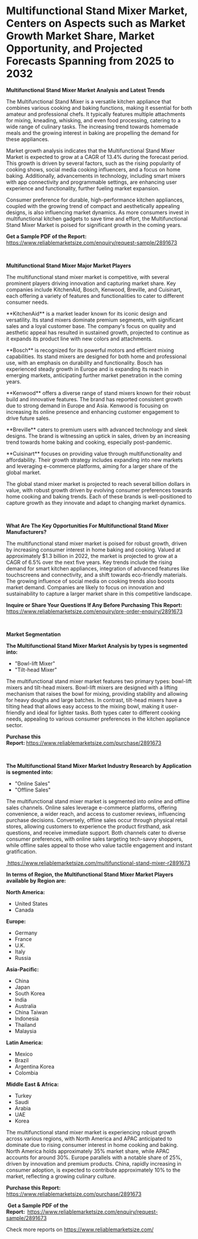 <p><h1>Multifunctional Stand Mixer Market, Centers on Aspects such as Market Growth Market Share, Market Opportunity, and Projected Forecasts Spanning from 2025 to 2032</h1></p><p><strong>Multifunctional Stand Mixer Market Analysis and Latest Trends</strong></p>
<p><p>The Multifunctional Stand Mixer is a versatile kitchen appliance that combines various cooking and baking functions, making it essential for both amateur and professional chefs. It typically features multiple attachments for mixing, kneading, whisking, and even food processing, catering to a wide range of culinary tasks. The increasing trend towards homemade meals and the growing interest in baking are propelling the demand for these appliances.</p><p>Market growth analysis indicates that the Multifunctional Stand Mixer Market is expected to grow at a CAGR of 13.4% during the forecast period. This growth is driven by several factors, such as the rising popularity of cooking shows, social media cooking influencers, and a focus on home baking. Additionally, advancements in technology, including smart mixers with app connectivity and programmable settings, are enhancing user experience and functionality, further fueling market expansion.</p><p>Consumer preference for durable, high-performance kitchen appliances, coupled with the growing trend of compact and aesthetically appealing designs, is also influencing market dynamics. As more consumers invest in multifunctional kitchen gadgets to save time and effort, the Multifunctional Stand Mixer Market is poised for significant growth in the coming years.</p></p>
<p><strong>Get a Sample PDF of the Report:&nbsp;</strong> <a href="https://www.reliablemarketsize.com/enquiry/request-sample/2891673?utm_campaign=3104&utm_medium=2&utm_source=Github&utm_content=ia&utm_term=14032025&utm_id=multifunctional-stand-mixer">https://www.reliablemarketsize.com/enquiry/request-sample/2891673</a></p>
<p>&nbsp;</p>
<p><strong>Multifunctional Stand Mixer Major Market Players</strong></p>
<p><p>The multifunctional stand mixer market is competitive, with several prominent players driving innovation and capturing market share. Key companies include KitchenAid, Bosch, Kenwood, Breville, and Cuisinart, each offering a variety of features and functionalities to cater to different consumer needs.</p><p>**KitchenAid** is a market leader known for its iconic design and versatility. Its stand mixers dominate premium segments, with significant sales and a loyal customer base. The company's focus on quality and aesthetic appeal has resulted in sustained growth, projected to continue as it expands its product line with new colors and attachments.</p><p>**Bosch** is recognized for its powerful motors and efficient mixing capabilities. Its stand mixers are designed for both home and professional use, with an emphasis on durability and functionality. Bosch has experienced steady growth in Europe and is expanding its reach in emerging markets, anticipating further market penetration in the coming years.</p><p>**Kenwood** offers a diverse range of stand mixers known for their robust build and innovative features. The brand has reported consistent growth due to strong demand in Europe and Asia. Kenwood is focusing on increasing its online presence and enhancing customer engagement to drive future sales.</p><p>**Breville** caters to premium users with advanced technology and sleek designs. The brand is witnessing an uptick in sales, driven by an increasing trend towards home baking and cooking, especially post-pandemic.</p><p>**Cuisinart** focuses on providing value through multifunctionality and affordability. Their growth strategy includes expanding into new markets and leveraging e-commerce platforms, aiming for a larger share of the global market.</p><p>The global stand mixer market is projected to reach several billion dollars in value, with robust growth driven by evolving consumer preferences towards home cooking and baking trends. Each of these brands is well-positioned to capture growth as they innovate and adapt to changing market dynamics.</p></p>
<p>&nbsp;</p>
<p><strong>What Are The Key Opportunities For Multifunctional Stand Mixer Manufacturers?</strong></p>
<p><p>The multifunctional stand mixer market is poised for robust growth, driven by increasing consumer interest in home baking and cooking. Valued at approximately $1.3 billion in 2022, the market is projected to grow at a CAGR of 6.5% over the next five years. Key trends include the rising demand for smart kitchen appliances, integration of advanced features like touchscreens and connectivity, and a shift towards eco-friendly materials. The growing influence of social media on cooking trends also boosts market demand. Companies are likely to focus on innovation and sustainability to capture a larger market share in this competitive landscape.</p></p>
<p><strong>Inquire or Share Your Questions If Any Before Purchasing This Report:</strong> <a href="https://www.reliablemarketsize.com/enquiry/pre-order-enquiry/2891673?utm_campaign=3104&utm_medium=2&utm_source=Github&utm_content=ia&utm_term=14032025&utm_id=multifunctional-stand-mixer">https://www.reliablemarketsize.com/enquiry/pre-order-enquiry/2891673</a></p>
<p>&nbsp;</p>
<p><strong>Market Segmentation</strong></p>
<p><strong>The Multifunctional Stand Mixer Market Analysis by types is segmented into:</strong></p>
<p><ul><li>"Bowl-lift Mixer"</li><li>"Tilt-head Mixer"</li></ul></p>
<p><p>The multifunctional stand mixer market features two primary types: bowl-lift mixers and tilt-head mixers. Bowl-lift mixers are designed with a lifting mechanism that raises the bowl for mixing, providing stability and allowing for heavy doughs and large batches. In contrast, tilt-head mixers have a tilting head that allows easy access to the mixing bowl, making it user-friendly and ideal for lighter tasks. Both types cater to different cooking needs, appealing to various consumer preferences in the kitchen appliance sector.</p></p>
<p><strong>Purchase this Report:&nbsp;</strong><a href="https://www.reliablemarketsize.com/purchase/2891673?utm_campaign=3104&utm_medium=2&utm_source=Github&utm_content=ia&utm_term=14032025&utm_id=multifunctional-stand-mixer">https://www.reliablemarketsize.com/purchase/2891673</a></p>
<p>&nbsp;</p>
<p><strong>The Multifunctional Stand Mixer Market Industry Research by Application is segmented into:</strong></p>
<p><ul><li>"Online Sales"</li><li>"Offline Sales"</li></ul></p>
<p><p>The multifunctional stand mixer market is segmented into online and offline sales channels. Online sales leverage e-commerce platforms, offering convenience, a wider reach, and access to customer reviews, influencing purchase decisions. Conversely, offline sales occur through physical retail stores, allowing customers to experience the product firsthand, ask questions, and receive immediate support. Both channels cater to diverse consumer preferences, with online sales targeting tech-savvy shoppers, while offline sales appeal to those who value tactile engagement and instant gratification.</p></p>
<p><a href="https://www.reliablemarketsize.com/multifunctional-stand-mixer-r2891673?utm_campaign=3104&utm_medium=2&utm_source=Github&utm_content=ia&utm_term=14032025&utm_id=multifunctional-stand-mixer">&nbsp;https://www.reliablemarketsize.com/multifunctional-stand-mixer-r2891673</a></p>
<p><strong>In terms of Region, the Multifunctional Stand Mixer Market Players available by Region are:</strong></p>
<p>
    <p> <strong> North America: </strong>
        <ul>
            <li>United States</li>
            <li>Canada</li>
        </ul>
        </p> 
    <p> <strong> Europe: </strong>
        <ul>
            <li>Germany</li>
            <li>France</li>
            <li>U.K.</li>
            <li>Italy</li>
            <li>Russia</li>
        </ul>
        </p> 
    <p> <strong> Asia-Pacific: </strong>
        <ul>
            <li>China</li>
            <li>Japan</li>
            <li>South Korea</li>
            <li>India</li>
            <li>Australia</li>
            <li>China Taiwan</li>
            <li>Indonesia</li>
            <li>Thailand</li>
            <li>Malaysia</li>
        </ul>
        </p> 
    <p> <strong> Latin America: </strong>
        <ul>
            <li>Mexico</li>
            <li>Brazil</li>
            <li>Argentina Korea</li>
            <li>Colombia</li>
        </ul>
        </p> 
    <p> <strong> Middle East & Africa: </strong>
        <ul>
            <li>Turkey</li>
            <li>Saudi</li>
            <li>Arabia</li>
            <li>UAE</li>
            <li>Korea</li>
        </ul>
    </p>
    </p>
<p><p>The multifunctional stand mixer market is experiencing robust growth across various regions, with North America and APAC anticipated to dominate due to rising consumer interest in home cooking and baking. North America holds approximately 35% market share, while APAC accounts for around 30%. Europe parallels with a notable share of 25%, driven by innovation and premium products. China, rapidly increasing in consumer adoption, is expected to contribute approximately 10% to the market, reflecting a growing culinary culture.</p></p>
<p><strong>Purchase this Report: </strong><a href="https://www.reliablemarketsize.com/purchase/2891673?utm_campaign=3104&utm_medium=2&utm_source=Github&utm_content=ia&utm_term=14032025&utm_id=multifunctional-stand-mixer">https://www.reliablemarketsize.com/purchase/2891673</a></p>
<p>&nbsp;<strong>Get a Sample PDF of the Report:&nbsp;&nbsp;</strong><a href="https://www.reliablemarketsize.com/enquiry/request-sample/2891673?utm_campaign=3104&utm_medium=2&utm_source=Github&utm_content=ia&utm_term=14032025&utm_id=multifunctional-stand-mixer">https://www.reliablemarketsize.com/enquiry/request-sample/2891673</a></p>
<p><strong></strong></p>
<p>Check more reports on <a href="https://www.reliablemarketsize.com/?utm_campaign=3104&utm_medium=2&utm_source=Github&utm_content=ia&utm_term=14032025&utm_id=multifunctional-stand-mixer">https://www.reliablemarketsize.com/</a></p>